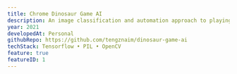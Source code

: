 ```yaml
---
title: Chrome Dinosaur Game AI
description: An image classification and automation approach to playing the famous Chrome dinosaur game.
year: 2021
developedAt: Personal
githubRepo: https://github.com/tengznaim/dinosaur-game-ai
techStack: Tensorflow • PIL • OpenCV
feature: true
featureID: 1
---
```

